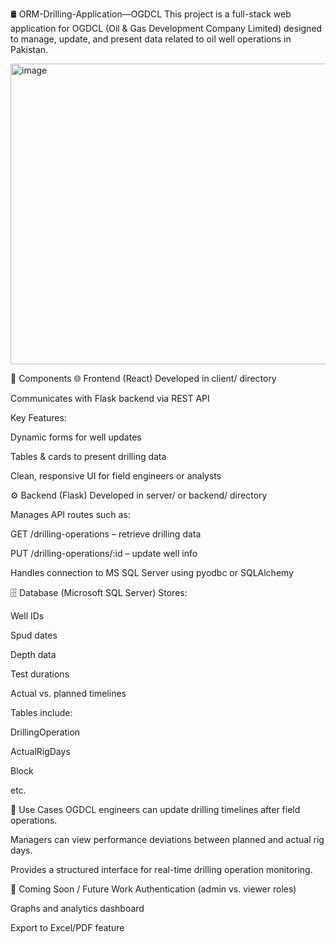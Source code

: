 🛢️ ORM-Drilling-Application—OGDCL
This project is a full-stack web application for OGDCL (Oil & Gas Development Company Limited) designed to manage, update, and present data related to oil well operations in Pakistan.

<img width="1323" height="481" alt="image" src="https://github.com/user-attachments/assets/36299a6d-e223-4f0d-8bb8-cc16bd301c7c" />

🧩 Components
🌐 Frontend (React)
Developed in client/ directory

Communicates with Flask backend via REST API

Key Features:

Dynamic forms for well updates

Tables & cards to present drilling data

Clean, responsive UI for field engineers or analysts

⚙️ Backend (Flask)
Developed in server/ or backend/ directory

Manages API routes such as:

GET /drilling-operations – retrieve drilling data

PUT /drilling-operations/:id – update well info

Handles connection to MS SQL Server using pyodbc or SQLAlchemy

🗄️ Database (Microsoft SQL Server)
Stores:

Well IDs

Spud dates

Depth data

Test durations

Actual vs. planned timelines

Tables include:

DrillingOperation

ActualRigDays

Block

etc.

🧪 Use Cases
OGDCL engineers can update drilling timelines after field operations.

Managers can view performance deviations between planned and actual rig days.

Provides a structured interface for real-time drilling operation monitoring.

📌 Coming Soon / Future Work
Authentication (admin vs. viewer roles)

Graphs and analytics dashboard

Export to Excel/PDF feature

